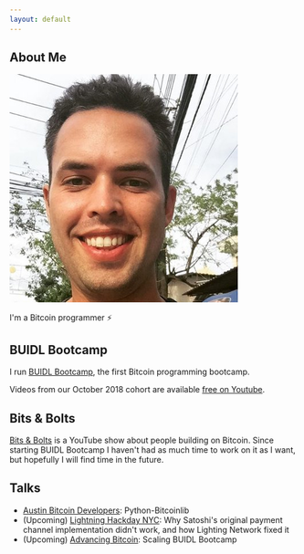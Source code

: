 ```yaml
---
layout: default
---
```


## About Me

<img class="profile-picture" src="pic.jpg">

I'm a Bitcoin programmer ⚡

## BUIDL Bootcamp

I run [BUIDL Bootcamp](https://buidlbootcamp.com), the first Bitcoin programming bootcamp. 

Videos from our October 2018 cohort are available [free on Youtube](https://www.youtube.com/playlist?list=PLQ56Yiu6lEaxIPm9-GB5M393CmtYRZFGY).

## Bits & Bolts

[Bits & Bolts](https://www.youtube.com/playlist?list=PLQ56Yiu6lEaw-oXyEnSjdLfqZSbWv2rrl) is a YouTube show about people building on Bitcoin. Since starting BUIDL Bootcamp I haven't had as much time to work on it as I want, but hopefully I will find time in the future.

## Talks

* [Austin Bitcoin Developers](https://youtu.be/gMmWhiDSius): Python-Bitcoinlib
* (Upcoming) [Lightning Hackday NYC](https://lightninghackday.fulmo.org/): Why Satoshi's original payment channel implementation didn't work, and how Lighting Network fixed it
* (Upcoming) [Advancing Bitcoin](https://www.advancingbitcoin.com/): Scaling BUIDL Bootcamp